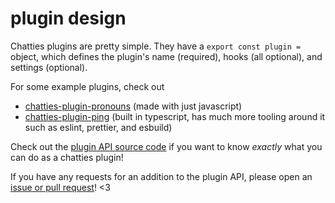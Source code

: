 # plugin design

Chatties plugins are pretty simple. They have a `export const plugin =` object, which defines the plugin's name (required), hooks (all optional), and settings (optional).

For some example plugins, check out

- [chatties-plugin-pronouns](https://github.com/esthedebeste/chatties-plugin-pronouns) (made with just javascript)
- [chatties-plugin-ping](https://github.com/esthedebeste/chatties-plugin-ping) (built in typescript, has much more tooling around it such as eslint, prettier, and esbuild)

Check out the [plugin API source code](./src/lib/plugins/plugin-api.civet#L12-L42) if you want to know _exactly_ what you can do as a chatties plugin!

If you have any requests for an addition to the plugin API, please open an [issue or pull request](https://github.com/esthedebeste/chatties/issues/new)! <3
